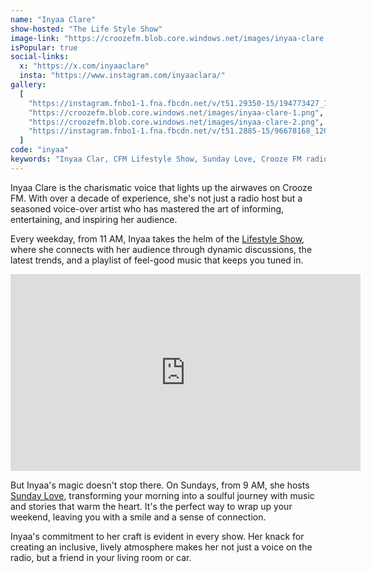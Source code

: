 ```yaml
---
name: "Inyaa Clare"
show-hosted: "The Life Style Show"
image-link: "https://croozefm.blob.core.windows.net/images/inyaa-clare.png"
isPopular: true
social-links:
  x: "https://x.com/inyaaclare"
  insta: "https://www.instagram.com/inyaaclara/"
gallery:
  [
    "https://instagram.fnbo1-1.fna.fbcdn.net/v/t51.29350-15/194773427_124133319817047_8166878889362720726_n.jpg?stp=dst-jpg_e35_tt6&_nc_ht=instagram.fnbo1-1.fna.fbcdn.net&_nc_cat=103&_nc_oc=Q6cZ2AGJ2AuQK2MN0e0U0Gf5iJoauiicZ9K0fsJxJj7Kzt1tkRVl3gFfrIiOtUlIAHIhetQ&_nc_ohc=RuE6SX9sEEYQ7kNvgF0SRSO&_nc_gid=8a11afb602be4408b67063f5dc109024&edm=AGenrX8BAAAA&ccb=7-5&oh=00_AYEMgYFy_5vB_zMO8RDLFvpCQJdAad3XFRjJuuo4zItn5w&oe=67D394C0&_nc_sid=ed990e",
    "https://croozefm.blob.core.windows.net/images/inyaa-clare-1.png",
    "https://croozefm.blob.core.windows.net/images/inyaa-clare-2.png",
    "https://instagram.fnbo1-1.fna.fbcdn.net/v/t51.2885-15/96678168_1200245703639999_4264761173341708427_n.jpg?stp=dst-jpg_e35_tt6&_nc_ht=instagram.fnbo1-1.fna.fbcdn.net&_nc_cat=103&_nc_oc=Q6cZ2AFdElK8gFWCg54s_Sjq536XBMF3GFQYIh10vWdr4D31WcuOt9JMpcuyE-imnCMzqbA&_nc_ohc=JW6XQicDqgsQ7kNvgF3Vxt7&_nc_gid=b35027760e1e45efaa378ec9bae9320f&edm=AGenrX8BAAAA&ccb=7-5&oh=00_AYEWjxE-rXRoyTHhLzBgSa_qXwdZXMifZLD-dLx_06B4lQ&oe=67D3A68E&_nc_sid=ed990e",
  ]
code: "inyaa"
keywords: "Inyaa Clar, CFM Lifestyle Show, Sunday Love, Crooze FM radio host Inyaa Clare, lifestyle"
---
```


Inyaa Clare is the charismatic voice that lights up the airwaves on Crooze FM. With over a decade of experience, she's not just a radio host but a seasoned voice-over artist who has mastered the art of informing, entertaining, and inspiring her audience.

Every weekday, from 11 AM, Inyaa takes the helm of the [Lifestyle Show](/shows/lifestyle), where she connects with her audience through dynamic discussions, the latest trends, and a playlist of feel-good music that keeps you tuned in.

<iframe width="560" height="315" src="https://www.youtube-nocookie.com/embed/mTVZzNlZYLc?si=n4d0Mb0Ne4onIDQy&amp;controls=0" title="YouTube video player" frameborder="0" allow="accelerometer; autoplay; clipboard-write; encrypted-media; gyroscope; picture-in-picture; web-share" referrerpolicy="strict-origin-when-cross-origin" allowfullscreen></iframe>

But Inyaa's magic doesn't stop there. On Sundays, from 9 AM, she hosts [Sunday Love](/shows/sunday-love), transforming your morning into a soulful journey with music and stories that warm the heart. It's the perfect way to wrap up your weekend, leaving you with a smile and a sense of connection.

Inyaa's commitment to her craft is evident in every show. Her knack for creating an inclusive, lively atmosphere makes her not just a voice on the radio, but a friend in your living room or car.
